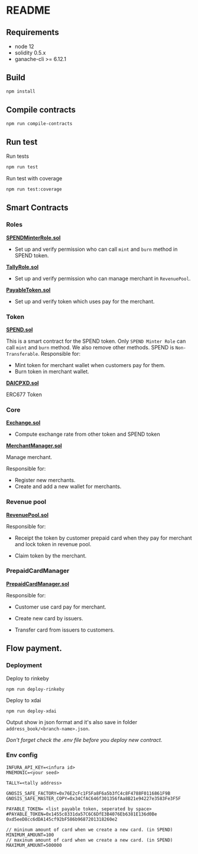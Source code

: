 # README

## Requirements

- node 12
- solidity 0.5.x
- ganache-cli >= 6.12.1

## Build

```sh
npm install
```

## Compile contracts

```sh
npm run compile-contracts
```

## Run test

Run tests

```sh
npm run test
```

Run test with coverage

```sh
npm run test:coverage
```

## Smart Contracts

### Roles

**[SPENDMinterRole.sol](./contracts/roles/SPENDMinterRole.sol)**

- Set up and verify permission who can call `mint` and `burn` method in SPEND token.

**[TallyRole.sol](./contracts/roles/TallyRole.sol)**

- Set up and verify permission who can manage merchant in `RevenuePool`.

**[PayableToken.sol](./contracts/roles/PayableToken.sol)**

- Set up and verify token which uses pay for the merchant.

### Token

**[SPEND.sol](./contracts/token/SPEND.sol)**

This is a smart contract for the SPEND token. Only `SPEND Minter Role` can call `mint` and `burn` method. We also remove other methods. SPEND is `Non-Transferable`.
Responsible for:

- Mint token for merchant wallet when customers pay for them.
- Burn token in merchant wallet.

**[DAICPXD.sol](./contracts/token/DAICPXD.sol)**

ERC677 Token

### Core

**[Exchange.sol](./contracts/core/Exchange.sol)**

- Compute exchange rate from other token and SPEND token

**[MerchantManager.sol](./contracts/core/MerchantManager.sol)**

Manage merchant.

Responsible for:

- Register new merchants.
- Create and add a new wallet for merchants.

### Revenue pool

**[RevenuePool.sol](./contracts/RevenuePool.sol)**

Responsible for:

- Receipt the token by customer prepaid card when they pay for merchant and lock token in revenue pool.

- Claim token by the merchant.

### PrepaidCardManager
**[PrepaidCardManager.sol](./contracts/PrepaidCardManager.sol)**

Responsible for:

- Customer use card pay for merchant.

- Create new card by issuers. 

- Transfer card from issuers to customers. 


## Flow payment. 

### Deployment 

Deploy to rinkeby 

```
npm run deploy-rinkeby
```

Deploy to xdai

```
npm run deploy-xdai
```

Output show in json format and it's also save in folder `address_book/<branch-name>.json`.

*Don't forget check the .env file before you deploy new contract.*

### Env config 

```
INFURA_API_KEY=<infura id>
MNEMONIC=<your seed>

TALLY=<tally address>

GNOSIS_SAFE_FACTORY=0x76E2cFc1F5Fa8F6a5b3fC4c8F4788F0116861F9B
GNOSIS_SAFE_MASTER_COPY=0x34CfAC646f301356fAa8B21e94227e3583Fe3F5F

PAYABLE_TOKEN= <list payable token, seperated by space>
#PAYABLE_TOKEN=0x1455c8331da57C6C6DfE3B4076Eb6381E136d0Be 0xd5eeD8cc6dDA145cf92bF586b9687201318260e2

// mininum amount of card when we create a new card. (in SPEND)
MINIMUM_AMOUNT=100 
// maxinum amount of card when we create a new card. (in SPEND)
MAXIMUM_AMOUNT=500000
```